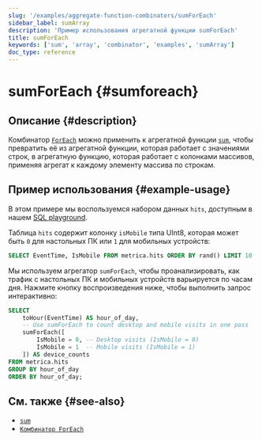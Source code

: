 ```yaml
---
slug: '/examples/aggregate-function-combinators/sumForEach'
sidebar_label: sumArray
description: 'Пример использования агрегатной функции sumForEach'
title: sumForEach
keywords: ['sum', 'array', 'combinator', 'examples', 'sumArray']
doc_type: reference
---
```

# sumForEach {#sumforeach}

## Описание {#description}

Комбинатор [`ForEach`](/sql-reference/aggregate-functions/combinators#-foreach) 
можно применить к агрегатной функции [`sum`](/sql-reference/aggregate-functions/reference/sum), чтобы превратить её из агрегатной 
функции, которая работает с значениями строк, в агрегатную функцию, которая работает с 
колонками массивов, применяя агрегат к каждому элементу массива по строкам.

## Пример использования {#example-usage}

В этом примере мы воспользуемся набором данных `hits`, доступным в нашем [SQL playground](https://sql.clickhouse.com/).

Таблица `hits` содержит колонку `isMobile` типа UInt8, которая может быть 
`0` для настольных ПК или `1` для мобильных устройств:

```sql runnable
SELECT EventTime, IsMobile FROM metrica.hits ORDER BY rand() LIMIT 10
```

Мы используем агрегатор `sumForEach`, чтобы проанализировать, как 
трафик с настольных ПК и мобильных устройств варьируется по часам дня. Нажмите кнопку воспроизведения 
ниже, чтобы выполнить запрос интерактивно:

```sql runnable
SELECT
    toHour(EventTime) AS hour_of_day,
    -- Use sumForEach to count desktop and mobile visits in one pass
    sumForEach([
        IsMobile = 0, -- Desktop visits (IsMobile = 0)
        IsMobile = 1  -- Mobile visits (IsMobile = 1)
    ]) AS device_counts
FROM metrica.hits
GROUP BY hour_of_day
ORDER BY hour_of_day;
```

## См. также {#see-also}
- [`sum`](/sql-reference/aggregate-functions/reference/sum)
- [`Комбинатор ForEach`](/sql-reference/aggregate-functions/combinators#-foreach)